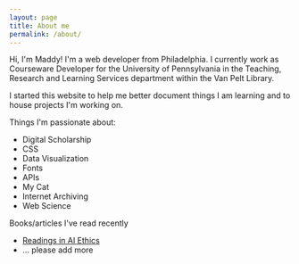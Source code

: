 ```yaml
---
layout: page
title: About me
permalink: /about/
---
```



Hi, I'm Maddy! I'm a web developer from Philadelphia. I currently work as Courseware Developer for the University of Pennsylvania in the Teaching, Research and Learning Services department within the Van Pelt Library.

I started this website to help me better document things I am learning and to house projects I'm working on.


Things I'm passionate about:
* Digital Scholarship
* CSS
* Data Visualization
* Fonts
* APIs
* My Cat
* Internet Archiving
* Web Science


Books/articles I've read recently
* [Readings in AI Ethics](https://www.scu.edu/ethics/internet-ethics-blog/readings-in-ai-ethics/)
* ... please add more
